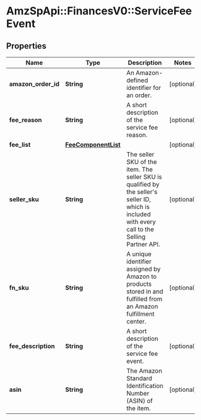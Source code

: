 # AmzSpApi::FinancesV0::ServiceFeeEvent

## Properties
Name | Type | Description | Notes
------------ | ------------- | ------------- | -------------
**amazon_order_id** | **String** | An Amazon-defined identifier for an order. | [optional] 
**fee_reason** | **String** | A short description of the service fee reason. | [optional] 
**fee_list** | [**FeeComponentList**](FeeComponentList.md) |  | [optional] 
**seller_sku** | **String** | The seller SKU of the item. The seller SKU is qualified by the seller&#x27;s seller ID, which is included with every call to the Selling Partner API. | [optional] 
**fn_sku** | **String** | A unique identifier assigned by Amazon to products stored in and fulfilled from an Amazon fulfillment center. | [optional] 
**fee_description** | **String** | A short description of the service fee event. | [optional] 
**asin** | **String** | The Amazon Standard Identification Number (ASIN) of the item. | [optional] 

